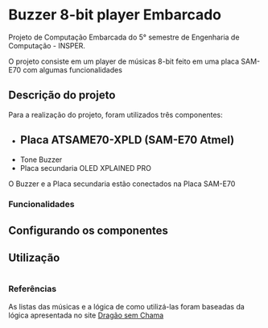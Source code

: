 # Buzzer 8-bit player Embarcado
Projeto de Computação Embarcada do 5° semestre de Engenharia de Computação - INSPER.

 O projeto consiste em um player de músicas 8-bit feito em uma placa SAM-E70 com algumas funcionalidades

## Descrição do projeto

Para a realização do projeto, foram utilizados três componentes:

 - Placa ATSAME70-XPLD (SAM-E70 Atmel)
	 - 
 - Tone Buzzer
 - Placa secundaria OLED XPLAINED PRO

O Buzzer e a Placa secundaria estão conectados na Placa SAM-E70

### Funcionalidades


## Configurando os componentes


## Utilização 

#
### Referências
As listas das músicas e a lógica de como utilizá-las foram baseadas da lógica apresentada no site [Dragão sem Chama](https://dragaosemchama.com/en/2019/02/songs-for-arduino/)


<!--stackedit_data:
eyJoaXN0b3J5IjpbLTQ1MzUwODA2MCwxOTEwNDQ5MzIwLDMzMT
Q5OTgxMSwtMTE3OTEwMDkzMywtMjkyNDI5OTkzLDEyMjI2Nzc5
NjMsMTgwNDY3MjExMSwxNzkyMjEwNDgwXX0=
-->